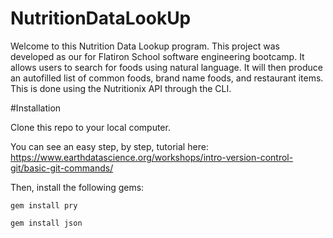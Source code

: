 # NutritionDataLookUp

Welcome to this Nutrition Data Lookup program. This project was developed as our for Flatiron School software engineering bootcamp. It allows users to search for foods using natural language. It will then produce an autofilled list of common foods, brand name foods, and restaurant items. This is done using the Nutritionix API through the CLI.

#Installation

Clone this repo to your local computer.

You can see an easy step, by step, tutorial here: https://www.earthdatascience.org/workshops/intro-version-control-git/basic-git-commands/

Then, install the following gems:

```
gem install pry
```
```
gem install json
```